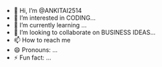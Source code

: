 - 👋 Hi, I’m @ANKITAI2514
- 👀 I’m interested in CODING...
- 🌱 I’m currently learning ...
- 💞️ I’m looking to collaborate on BUSINESS IDEAS...
- 📫 How to reach me 
- 😄 Pronouns: ...
- ⚡ Fun fact: ...

<!---
ANKITAI2514/ANKITAI2514 is a ✨ special ✨ repository because its `README.md` (this file) appears on your GitHub profile.
You can click the Preview link to take a look at your changes.
--->
